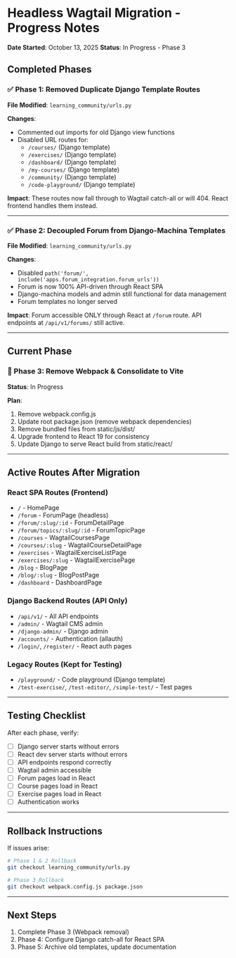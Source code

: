 # Headless Wagtail Migration - Progress Notes

**Date Started**: October 13, 2025
**Status**: In Progress - Phase 3

## Completed Phases

### ✅ Phase 1: Removed Duplicate Django Template Routes
**File Modified**: `learning_community/urls.py`

**Changes**:
- Commented out imports for old Django view functions
- Disabled URL routes for:
  - `/courses/` (Django template)
  - `/exercises/` (Django template)
  - `/dashboard/` (Django template)
  - `/my-courses/` (Django template)
  - `/community/` (Django template)
  - `/code-playground/` (Django template)

**Impact**: These routes now fall through to Wagtail catch-all or will 404. React frontend handles them instead.

---

### ✅ Phase 2: Decoupled Forum from Django-Machina Templates
**File Modified**: `learning_community/urls.py`

**Changes**:
- Disabled `path('forum/', include('apps.forum_integration.forum_urls'))`
- Forum is now 100% API-driven through React SPA
- Django-machina models and admin still functional for data management
- Forum templates no longer served

**Impact**: Forum accessible ONLY through React at `/forum` route. API endpoints at `/api/v1/forums/` still active.

---

## Current Phase

### 🔄 Phase 3: Remove Webpack & Consolidate to Vite
**Status**: In Progress

**Plan**:
1. Remove webpack.config.js
2. Update root package.json (remove webpack dependencies)
3. Remove bundled files from static/js/dist/
4. Upgrade frontend to React 19 for consistency
5. Update Django to serve React build from static/react/

---

## Active Routes After Migration

### React SPA Routes (Frontend)
- `/` - HomePage
- `/forum` - ForumPage (headless)
- `/forum/:slug/:id` - ForumDetailPage
- `/forum/topics/:slug/:id` - ForumTopicPage
- `/courses` - WagtailCoursesPage
- `/courses/:slug` - WagtailCourseDetailPage
- `/exercises` - WagtailExerciseListPage
- `/exercises/:slug` - WagtailExercisePage
- `/blog` - BlogPage
- `/blog/:slug` - BlogPostPage
- `/dashboard` - DashboardPage

### Django Backend Routes (API Only)
- `/api/v1/` - All API endpoints
- `/admin/` - Wagtail CMS admin
- `/django-admin/` - Django admin
- `/accounts/` - Authentication (allauth)
- `/login/`, `/register/` - React auth pages

### Legacy Routes (Kept for Testing)
- `/playground/` - Code playground (Django template)
- `/test-exercise/`, `/test-editor/`, `/simple-test/` - Test pages

---

## Testing Checklist

After each phase, verify:
- [ ] Django server starts without errors
- [ ] React dev server starts without errors
- [ ] API endpoints respond correctly
- [ ] Wagtail admin accessible
- [ ] Forum pages load in React
- [ ] Course pages load in React
- [ ] Exercise pages load in React
- [ ] Authentication works

---

## Rollback Instructions

If issues arise:

```bash
# Phase 1 & 2 Rollback
git checkout learning_community/urls.py

# Phase 3 Rollback
git checkout webpack.config.js package.json
```

---

## Next Steps

1. Complete Phase 3 (Webpack removal)
2. Phase 4: Configure Django catch-all for React SPA
3. Phase 5: Archive old templates, update documentation
